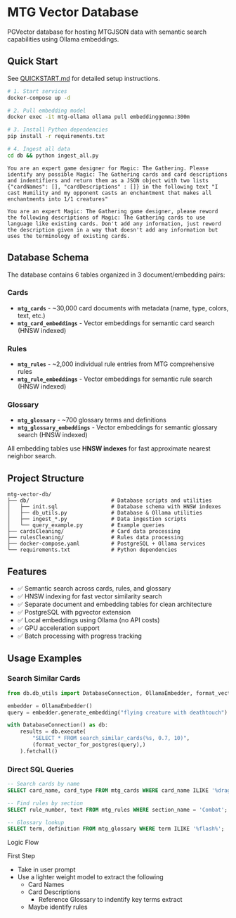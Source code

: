 # MTG Vector Database

PGVector database for hosting MTGJSON data with semantic search capabilities using Ollama embeddings.

## Quick Start

See [QUICKSTART.md](QUICKSTART.md) for detailed setup instructions.

```bash
# 1. Start services
docker-compose up -d

# 2. Pull embedding model
docker exec -it mtg-ollama ollama pull embeddinggemma:300m

# 3. Install Python dependencies
pip install -r requirements.txt

# 4. Ingest all data
cd db && python ingest_all.py
```
`You are an expert game designer for Magic: The Gathering. Please identify any possible Magic: The Gathering cards and card descriptions and indentifiers and return them as a JSON object with two lists {"cardNames": [], "cardDescriptions" : []} in the following text "I cast Humility and my opponent casts an enchantment that makes all enchantments into 1/1 creatures"`

`You are an expert Magic: The Gathering game designer, please reword the following descriptions of Magic: The Gathering cards to use language like existing cards. Don't add any information, just reword the description given in a way that doesn't add any information but uses the terminology of existing cards.`
## Database Schema

The database contains 6 tables organized in 3 document/embedding pairs:

### Cards
- **`mtg_cards`** - ~30,000 card documents with metadata (name, type, colors, text, etc.)
- **`mtg_card_embeddings`** - Vector embeddings for semantic card search (HNSW indexed)

### Rules
- **`mtg_rules`** - ~2,000 individual rule entries from MTG comprehensive rules
- **`mtg_rule_embeddings`** - Vector embeddings for semantic rule search (HNSW indexed)

### Glossary
- **`mtg_glossary`** - ~700 glossary terms and definitions
- **`mtg_glossary_embeddings`** - Vector embeddings for semantic glossary search (HNSW indexed)

All embedding tables use **HNSW indexes** for fast approximate nearest neighbor search.

## Project Structure

```
mtg-vector-db/
├── db/                          # Database scripts and utilities
│   ├── init.sql                 # Database schema with HNSW indexes
│   ├── db_utils.py              # Database & Ollama utilities
│   ├── ingest_*.py              # Data ingestion scripts
│   └── query_example.py         # Example queries
├── cardsCleaning/               # Card data processing
├── rulesCleaning/               # Rules data processing
├── docker-compose.yaml          # PostgreSQL + Ollama services
└── requirements.txt             # Python dependencies
```

## Features

- ✅ Semantic search across cards, rules, and glossary
- ✅ HNSW indexing for fast vector similarity search
- ✅ Separate document and embedding tables for clean architecture
- ✅ PostgreSQL with pgvector extension
- ✅ Local embeddings using Ollama (no API costs)
- ✅ GPU acceleration support
- ✅ Batch processing with progress tracking

## Usage Examples

### Search Similar Cards
```python
from db.db_utils import DatabaseConnection, OllamaEmbedder, format_vector_for_postgres

embedder = OllamaEmbedder()
query = embedder.generate_embedding("flying creature with deathtouch")

with DatabaseConnection() as db:
    results = db.execute(
        "SELECT * FROM search_similar_cards(%s, 0.7, 10)",
        (format_vector_for_postgres(query),)
    ).fetchall()
```

### Direct SQL Queries
```sql
-- Search cards by name
SELECT card_name, card_type FROM mtg_cards WHERE card_name ILIKE '%dragon%';

-- Find rules by section
SELECT rule_number, text FROM mtg_rules WHERE section_name = 'Combat';

-- Glossary lookup
SELECT term, definition FROM mtg_glossary WHERE term ILIKE '%flash%';
```













Logic Flow

First Step
* Take in user prompt
* Use a lighter weight model to extract the following 
  * Card Names
  * Card Descriptions
    * Reference Glossary to indentify key terms extract
  * Maybe identify rules
  